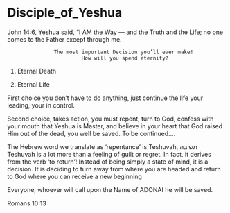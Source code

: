 # Disciple_of_Yeshua
John 14:6, Yeshua said, “I AM the Way — and the Truth and the Life; no one comes to the Father except through me. 
                   
                   The most important Decision you’ll ever make!
                            How will you spend eternity?


1. Eternal Death

2. Eternal Life

First choice you don’t have to do anything, just continue the life your leading, your in control.

Second choice, takes action, you must repent, turn to God, confess with your mouth that Yeshua is Master, and believe in your heart that God raised Him out of the dead, you well be saved. To be continued....


The Hebrew word we translate as ‘repentance’ is Teshuvah, תשובה
Teshuvah is a lot more than a feeling of guilt or regret. In fact, it derives from the verb ‘to return’! Instead of being simply a state of mind, it is a decision. It is deciding to turn away from where you are headed and return to God where you can receive a new beginning

Everyone, whoever will call upon the Name of ADONAI he will be saved.

Romans 10:13
